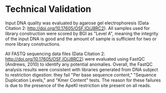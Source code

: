 # Technical Validation

Input DNA quality was evaluated by agarose gel electrophoresis (Data Citation 2: http://doi.org/10.17605/OSF.IO/J8RC2). All samples used for library construction were scored by BGI as "Level A", meaning the integrity of the input DNA is good and the amount of sample is sufficient for two or more library constructions.

All FASTQ sequencing data files (Data Citation 2: http://doi.org/10.17605/OSF.IO/J8RC2) were evaluated using FastQC (Andrews, 2010) to identify any potential anomalies. Overall, the FastQC analysis results were consistent with libraries generated from DNA subject to restriction digestion: they fail "Per base sequence content," "Sequence Duplication Levels," and "Kmer Content" tests. The reason for these failures is due to the presence of the ApeKI restriction site present on all reads. 

